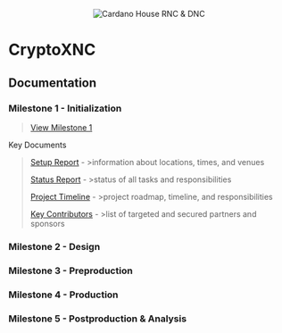 <p align="center">
  <img src="https://objects-us-east-1.dream.io/website-backup-wsc/Assets/github/Picture2.png" alt="Cardano House RNC & DNC">
</p>

# CryptoXNC

## Documentation
### Milestone 1 - Initialization
>[View Milestone 1](docs/M1_Initialization)

Key Documents
>[Setup Report](docs/M1_Initialization/CryptoRNCDNC_Setup_Report.pdf) - >information about locations, times, and venues
>
>[Status Report](docs/M1_Initialization/CryptoRNCDNC_Status_Report.pdf) - >status of all tasks and responsibilities
>
>[Project Timeline](docs/M1_Initialization/CryptoRNCDNC_Project_Timeline.pdf) - >project roadmap, timeline, and responsibilities
>
>[Key Contributors](docs/M1_Initialization/CryptoRNCDNC_Key_Contributors.pdf) - >list of targeted and secured partners and sponsors

### Milestone 2 - Design
### Milestone 3 - Preproduction
### Milestone 4 - Production
### Milestone 5 - Postproduction & Analysis